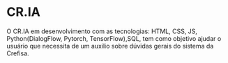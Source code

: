 # CR.IA
O CR.IA em desenvolvimento com as tecnologias: HTML, CSS, JS, Python(DialogFlow, Pytorch, TensorFlow),SQL, tem como objetivo ajudar o usuário que necessita de um auxilio sobre dúvidas gerais do sistema da Crefisa.
